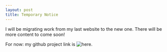```yaml
---
layout: post
title: Temporary Notice
---
```


I will be migrating work from my last website to the new one. There will be more content to come soon!

For now: my github project link is ![here](https://github.com/JonathanJohann/Projects).
